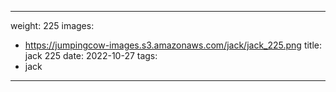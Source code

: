 
---
weight: 225
images:
- https://jumpingcow-images.s3.amazonaws.com/jack/jack_225.png
title: jack 225
date: 2022-10-27
tags:
- jack
---
